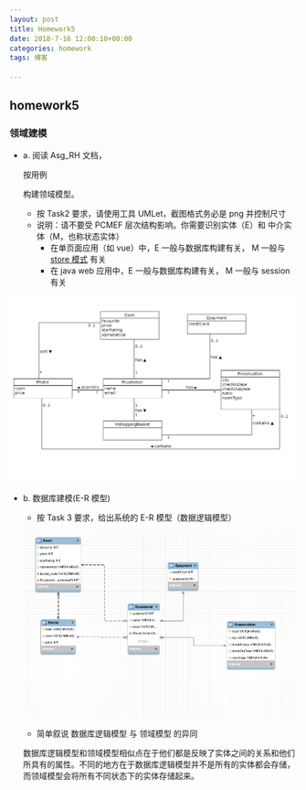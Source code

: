 ```yaml
---
layout: post
title: Homework5
date: 2018-7-16 12:00:10+00:00
categories: homework
tags: 博客

---
```


## homework5

### 领域建模

- a. 阅读 Asg_RH 文档，

  按用例

  构建领域模型。

  - 按 Task2 要求，请使用工具 UMLet，截图格式务必是 png 并控制尺寸
  - 说明：请不要受 PCMEF 层次结构影响。你需要识别实体（E）和 中介实体（M，也称状态实体）
    - 在单页面应用（如 vue）中，E 一般与数据库构建有关， M 一般与 [store 模式](https://cn.vuejs.org/v2/guide/state-management.html) 有关
    - 在 java web 应用中，E 一般与数据库构建有关， M 一般与 session 有关

![domain_model](https://github.com/Chengwch/Chengwch.github.io/blob/master/Image/hm5/domain_model.png)

- b. 数据库建模(E-R 模型)

  - 按 Task 3 要求，给出系统的 E-R 模型（数据逻辑模型）

  ![ER_model](https://github.com/Chengwch/Chengwch.github.io/blob/master/Image/hm5/ER_model.png)

  - 简单叙说 数据库逻辑模型 与 领域模型 的异同

  数据库逻辑模型和领域模型相似点在于他们都是反映了实体之间的关系和他们所具有的属性。不同的地方在于数据库逻辑模型并不是所有的实体都会存储，而领域模型会将所有不同状态下的实体存储起来。
